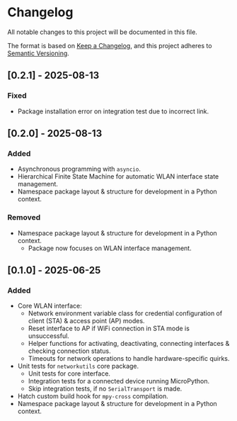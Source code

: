 # Changelog

All notable changes to this project will be documented in this file.

The format is based on [Keep a Changelog](https://keepachangelog.com/en/1.1.0/),
and this project adheres to [Semantic Versioning](https://semver.org/spec/v2.0.0.html).

<!-- Added | Changed | Deprecated | Removed | Fixed -->
## [0.2.1] - 2025-08-13

### Fixed

- Package installation error on integration test due to incorrect link.

## [0.2.0] - 2025-08-13

### Added

- Asynchronous programming with `asyncio`.
- Hierarchical Finite State Machine for automatic WLAN interface state management.
- Namespace package layout & structure for development in a Python context.

### Removed

- Namespace package layout & structure for development in a Python context.
  - Package now focuses on WLAN interface management.

## [0.1.0] - 2025-06-25

### Added

- Core WLAN interface:
  - Network environment variable class for credential configuration of client (STA) & access point (AP) modes.
  - Reset interface to AP if WiFi connection in STA mode is unsuccessful.
  - Helper functions for activating, deactivating, connecting interfaces & checking connection status.
  - Timeouts for network operations to handle hardware-specific quirks.
- Unit tests for `networkutils` core package.
  - Unit tests for core interface.
  - Integration tests for a connected device running MicroPython.
  - Skip integration tests, if no `SerialTransport` is made.
- Hatch custom build hook for `mpy-cross` compilation.
- Namespace package layout & structure for development in a Python context.
